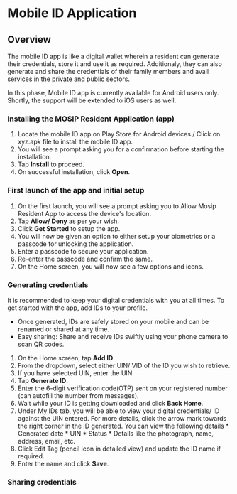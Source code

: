 # Mobile ID Application

## Overview

The mobile ID app is like a digital wallet wherein a resident can generate their credentials, store it and use it as required. Additionaly, they can also generate and share the credentials of their family members and avail services in the private and public sectors.

In this phase, Mobile ID app is currently available for Android users only. Shortly, the support will be extended to iOS users as well.

### Installing the MOSIP Resident Application (app)

1. Locate the mobile ID app on Play Store for Android devices./ Click on xyz.apk file to install the mobile ID app.
2. You will see a prompt asking you for a confirmation before starting the installation.
3. Tap **Install** to proceed.
4. On successful installation, click **Open**.


### First launch of the app and initial setup

1. On the first launch, you will see a prompt asking you to Allow Mosip Resident App to access the device's location.
2. Tap **Allow/ Deny** as per your wish.
3. Click **Get Started** to setup the app.
4. You will now be given an option to either setup your biometrics or a passcode for unlocking the application.
5. Enter a passcode to secure your application.
6. Re-enter the passcode and confirm the same.
7. On the Home screen, you will now see a few options and icons.

### Generating credentials

It is recommended to keep your digital credentials with you at all times. To get started with the app, add IDs to your profile.
   * Once generated, IDs are safely stored on your mobile and can be renamed or shared at any time.
   * Easy sharing: Share and receive IDs swiftly using your phone camera to scan QR codes.

1. On the Home screen, tap **Add ID**.
2. From the dropdown, select either UIN/ VID of the ID you wish to retrieve. 
3. If you have selected UIN, enter the UIN. 
4. Tap **Generate ID**. 
5. Enter the 6-digit verification code(OTP) sent on your registered number (can autofill the number from messages).
6. Wait while your ID is getting downloaded and click **Back Home**.
7. Under My IDs tab, you will be able to view your digital credentials/ ID against the UIN entered.
   For more details, click the arrow mark towards the right corner in the ID generated. You can view the following details 
        * Generated date
        * UIN
        * Status
        *  Details like the photograph, name, address, email, etc. 
8. Click Edit Tag (pencil icon in detailed view) and update the ID name if required.
9. Enter the name and click **Save**.
    

### Sharing credentials


